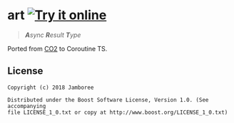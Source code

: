 art [![Try it online][badge.wandbox]](https://wandbox.org/permlink/9nXOoNp9EAkdv7Ag)
===
>_**A**sync **R**esult **T**ype_

Ported from [CO2](https://github.com/jamboree/co2) to Coroutine TS.


## License

    Copyright (c) 2018 Jamboree

    Distributed under the Boost Software License, Version 1.0. (See accompanying
    file LICENSE_1_0.txt or copy at http://www.boost.org/LICENSE_1_0.txt)

<!-- Links -->
[badge.Wandbox]: https://img.shields.io/badge/try%20it-online-green.svg
